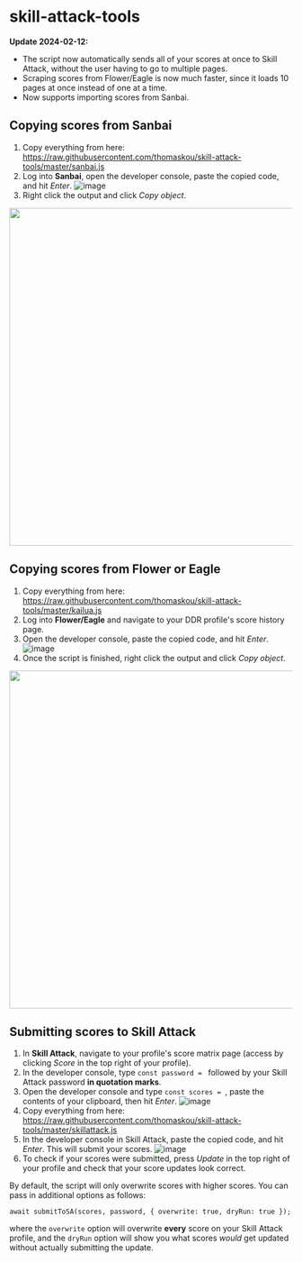 # skill-attack-tools

**Update 2024-02-12:**
* The script now automatically sends all of your scores at once to Skill Attack, without the user having to go to multiple pages.
* Scraping scores from Flower/Eagle is now much faster, since it loads 10 pages at once instead of one at a time.
* Now supports importing scores from Sanbai.

## Copying scores from Sanbai

1. Copy everything from here: https://raw.githubusercontent.com/thomaskou/skill-attack-tools/master/sanbai.js
2. Log into **Sanbai**, open the developer console, paste the copied code, and hit *Enter*.
![image](https://github.com/thomaskou/skill-attack-tools/assets/25218060/6ea5fa47-f9b6-438f-9abf-39bcd99db0ec)
3. Right click the output and click *Copy object*.
<img src="https://github.com/thomaskou/skill-attack-tools/assets/25218060/48c5cc3c-8b26-467e-9d3b-0e3cb0a0247b" style="width:600px;"/>

## Copying scores from Flower or Eagle

1. Copy everything from here: https://raw.githubusercontent.com/thomaskou/skill-attack-tools/master/kailua.js
2. Log into **Flower/Eagle** and navigate to your DDR profile's score history page.
3. Open the developer console, paste the copied code, and hit *Enter*.
![image](https://github.com/thomaskou/skill-attack-tools/assets/25218060/46ce4fc5-cd3f-4486-aab2-90b9415237f3)
4. Once the script is finished, right click the output and click *Copy object*.
<img src="https://github.com/thomaskou/skill-attack-tools/assets/25218060/c0b1b551-3b5c-413e-9a67-771d6a52243b" style="width:600px;"/>

## Submitting scores to Skill Attack

1. In **Skill Attack**, navigate to your profile's score matrix page (access by clicking *Score* in the top right of your profile).
2. In the developer console, type `const password = ` followed by your Skill Attack password **in quotation marks**.
3. Open the developer console and type `const scores = `, paste the contents of your clipboard, then hit *Enter*.
![image](https://github.com/thomaskou/skill-attack-tools/assets/25218060/2b388fe1-34b4-4cc9-8d48-7b8e003d501e)
4. Copy everything from here: https://raw.githubusercontent.com/thomaskou/skill-attack-tools/master/skillattack.js
5. In the developer console in Skill Attack, paste the copied code, and hit *Enter*. This will submit your scores.
![image](https://github.com/thomaskou/skill-attack-tools/assets/25218060/d08cad70-5e12-4273-8d58-c71c865e40c7)
6. To check if your scores were submitted, press *Update* in the top right of your profile and check that your score updates look correct.

By default, the script will only overwrite scores with higher scores. You can pass in additional options as follows:
```
await submitToSA(scores, password, { overwrite: true, dryRun: true });
```
where the `overwrite` option will overwrite **every** score on your Skill Attack profile, and the `dryRun` option will show you what scores *would* get updated without actually submitting the update.
